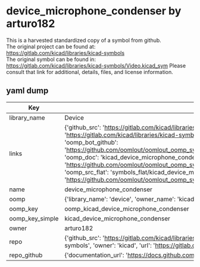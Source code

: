 # device_microphone_condenser by arturo182  
This is a harvested standardized copy of a symbol from github.  
The original project can be found at:  
https://gitlab.com/kicad/libraries/kicad-symbols  
The original symbol can be found in:
https://gitlab.com/kicad/libraries/kicad-symbols/Video.kicad_sym
Please consult that link for additional, details, files, and license information.  
## yaml dump  
| Key | Value |  
| --- | --- |  
| library_name | Device |  
| links | {'github_src': 'https://gitlab.com/kicad/libraries/kicad-symbols/Video.kicad_sym', 'github_src_repo': 'https://gitlab.com/kicad/libraries/kicad-symbols', 'oomp_bot': 'kicad_device_microphone_condenser/working', 'oomp_bot_github': 'https://github.com/oomlout/oomlout_oomp_symbol_bot/tree/main/kicad_device_microphone_condenser/working', 'oomp_doc': 'kicad_device_microphone_condenser/working', 'oomp_doc_github': 'https://github.com/oomlout/oomlout_oomp_symbol_doc/tree/main/kicad_device_microphone_condenser/working', 'oomp_src_flat': 'symbols_flat/kicad_device_microphone_condenser/working', 'oomp_src_flat_github': 'https://github.com/oomlout/oomlout_oomp_symbol_src/tree/main/kicad_device_microphone_condenser/working'} |  
| name | device_microphone_condenser |  
| oomp | {'library_name': 'device', 'owner_name': 'kicad', 'symbol_name': 'device_microphone_condenser'} |  
| oomp_key | oomp_kicad_device_microphone_condenser |  
| oomp_key_simple | kicad_device_microphone_condenser |  
| owner | arturo182 |  
| repo | {'github_src': 'https://gitlab.com/kicad/libraries/kicad-symbols/Video.kicad_sym', 'name': 'libraries/kicad-symbols', 'owner': 'kicad', 'url': 'https://gitlab.com/kicad/libraries/kicad-symbols'} |  
| repo_github | {'documentation_url': 'https://docs.github.com/rest/repos/repos#get-a-repository', 'message': 'Not Found'} |  

